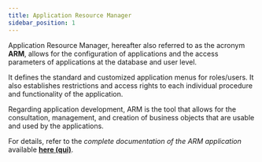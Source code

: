 ```yaml
---
title: Application Resource Manager
sidebar_position: 1
---
```


Application Resource Manager, hereafter also referred to as the acronym **ARM**, allows for the configuration of applications and the access parameters of applications at the database and user level.

It defines the standard and customized application menus for roles/users. It also establishes restrictions and access rights to each individual procedure and functionality of the application.

Regarding application development, ARM is the tool that allows for the consultation, management, and creation of business objects that are usable and used by the applications.

For details, refer to the *complete documentation of the ARM application* available [**here (qui)**](https://docs.fluentis.com/Arm/).
